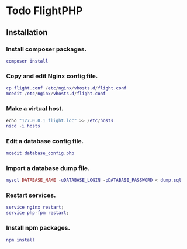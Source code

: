 # Todo FlightPHP

## Installation

### Install composer packages.

```lua
composer install
```

### Copy and edit Nginx config file.
```lua
cp flight.conf /etc/nginx/vhosts.d/flight.conf
mcedit /etc/nginx/vhosts.d/flight.conf
```

### Make a virtual host.
```lua
echo "127.0.0.1 flight.loc" >> /etc/hosts
nscd -i hosts
```

### Edit a database config file.
```lua
mcedit database_config.php
```

### Import a database dump file.

```lua
mysql DATABASE_NAME -uDATABASE_LOGIN -pDATABASE_PASSWORD < dump.sql
```

### Restart services.
```lua
service nginx restart;
service php-fpm restart;
```

### Install npm packages.

```lua
npm install
```






